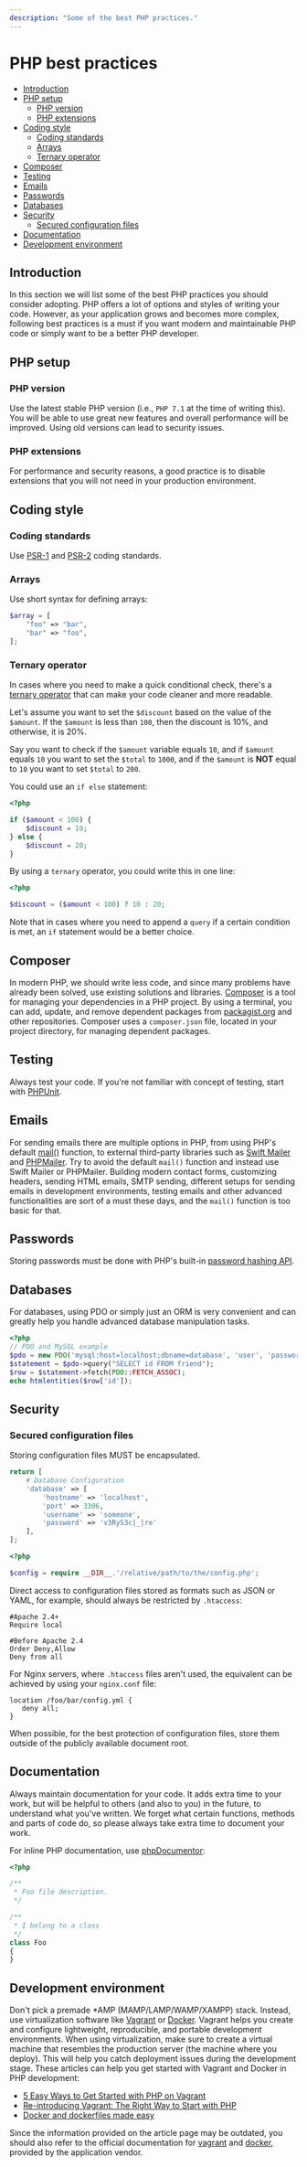 ```yaml
---
description: "Some of the best PHP practices."
---
```


# PHP best practices

* [Introduction](#introduction)
* [PHP setup](#php-setup)
    * [PHP version](#php-version)
    * [PHP extensions](#php-extensions)
* [Coding style](#coding-style)
    * [Coding standards](#coding-standards)
    * [Arrays](#arrays)
    * [Ternary operator](#ternary-operator)
* [Composer](#composer)
* [Testing](#testing)
* [Emails](#emails)
* [Passwords](#passwords)
* [Databases](#databases)
* [Security](#security)
    * [Secured configuration files](#secured-configuration-files)
* [Documentation](#documentation)
* [Development environment](#development-environment)

## Introduction

In this section we will list some of the best PHP practices you should consider
adopting. PHP offers a lot of options and styles of writing your code. However,
as your application grows and becomes more complex, following best practices is
a must if you want modern and maintainable PHP code or simply want to be a
better PHP developer.

## PHP setup

### PHP version

Use the latest stable PHP version (i.e., `PHP 7.1` at the time of writing
this). You will be able to use great new features and overall performance will
be improved. Using old versions can lead to security issues.

### PHP extensions

For performance and security reasons, a good practice is to disable extensions
that you will not need in your production environment.

## Coding style

### Coding standards

Use [PSR-1][psr-1] and [PSR-2][psr-2] coding standards.

### Arrays

Use short syntax for defining arrays:

```php
$array = [
    "foo" => "bar",
    "bar" => "foo",
];
```

### Ternary operator

In cases where you need to make a quick conditional check, there's a
[ternary operator](http://php.net/manual/en/language.operators.comparison.php#language.operators.comparison.ternary)
that can make your code cleaner and more readable.

Let's assume you want to set the `$discount` based on the value of the
`$amount`. If the `$amount` is less than `100`, then the discount is 10%, and
otherwise, it is 20%.

Say you want to check if the `$amount` variable equals `10`, and if `$amount`
equals `10` you want to set the `$total` to `1000`, and if the `$amount` is
**NOT** equal to `10` you want to set `$total` to `200`.

You could use an `if else` statement:

```php
<?php

if ($amount < 100) {
    $discount = 10;
} else {
    $discount = 20;
}
```

By using a `ternary` operator, you could write this in one line:

```php
<?php

$discount = ($amount < 100) ? 10 : 20;
```

Note that in cases where you need to append a `query` if a certain condition is
met, an `if` statement would be a better choice.

## Composer

In modern PHP, we should write less code, and since many problems have already
been solved, use existing solutions and libraries. [Composer][composer] is a
tool for managing your dependencies in a PHP project. By using a terminal, you
can add, update, and remove dependent packages from [packagist.org][packagist]
and other repositories. Composer uses a `composer.json` file, located in your
project directory, for managing dependent packages.

## Testing

Always test your code. If you're not familiar with concept of testing, start
with [PHPUnit][phpunit].

## Emails

For sending emails there are multiple options in PHP, from using PHP's default
[mail()][mail] function, to external third-party libraries such as
[Swift Mailer](http://swiftmailer.org/) and [PHPMailer][php-mailer]. Try to avoid
the default `mail()` function and instead use Swift Mailer or PHPMailer. Building
modern contact forms, customizing headers, sending HTML emails, SMTP sending,
different setups for sending emails in development environments, testing emails
and other advanced functionalities are sort of a must these days, and the
`mail()` function is too basic for that.

## Passwords

Storing passwords must be done with PHP's built-in
[password hashing API][password-hashing].

## Databases

For databases, using PDO or simply just an ORM is very convenient and can
greatly help you handle advanced database manipulation tasks.

```php
<?php
// PDO and MySQL example
$pdo = new PDO('mysql:host=localhost;dbname=database', 'user', 'password');
$statement = $pdo->query("SELECT id FROM friend");
$row = $statement->fetch(PDO::FETCH_ASSOC);
echo htmlentities($row['id']);
```

## Security

### Secured configuration files

Storing configuration files MUST be encapsulated.

```php
return [
    # Database Configuration
    'database' => [
        'hostname' => 'localhost',
        'port' => 3306,
        'username' => 'someone',
        'password' => 'v3RyS3c|_|re'
    ],
];
```

```php
<?php

$config = require __DIR__.'/relative/path/to/the/config.php';
```

Direct access to configuration files stored as formats such as JSON or YAML,
for example, should always be restricted by `.htaccess`:

```apacheconf
#Apache 2.4+
Require local

#Before Apache 2.4
Order Deny,Allow
Deny from all
```

For Nginx servers, where `.htaccess` files aren't used, the equivalent can be
achieved by using your `nginx.conf` file:

```nginx
location /foo/bar/config.yml {
   deny all;
}
```

When possible, for the best protection of configuration files, store them
outside of the publicly available document root.

## Documentation

Always maintain documentation for your code. It adds extra time to your work,
but will be helpful to others (and also to you) in the future, to understand
what you've written. We forget what certain functions, methods and parts of
code do, so please always take extra time to document your work.

For inline PHP documentation, use [phpDocumentor][phpdocumentor]:

```php
<?php

/**
 * Foo file description.
 */

/**
 * I belong to a class
 */
class Foo
{
}
```

## Development environment

Don't pick a premade \*AMP (MAMP/LAMP/WAMP/XAMPP) stack. Instead, use
virtualization software like [Vagrant][vagrant] or [Docker][docker]. Vagrant
helps you create and configure lightweight, reproducible, and portable
development environments. When using virtualization, make sure to create a
virtual machine that resembles the production server (the machine where you
deploy). This will help you catch deployment issues during the development
stage. These articles can help you get started with Vagrant and Docker in PHP
development:

- [5 Easy Ways to Get Started with PHP on Vagrant](http://www.sitepoint.com/5-easy-ways-getting-started-php-vagrant/)
- [Re-introducing Vagrant: The Right Way to Start with PHP](http://www.sitepoint.com/re-introducing-vagrant-right-way-start-php/)
- [Docker and dockerfiles made easy](http://www.sitepoint.com/docker-and-dockerfiles-made-easy/)

Since the information provided on the article page may be outdated, you should
also refer to the official documentation for [vagrant] and [docker], provided
by the application vendor.

[psr-1]: http://www.php-fig.org/psr/psr-1/
[psr-2]: http://www.php-fig.org/psr/psr-2/
[composer]: https://getcomposer.org
[packagist]: https://packagist.org
[phpunit]: http://phpunit.de
[mail]: http://php.net/manual/function.mail
[php-mailer]: https://github.com/PHPMailer/PHPMailer
[password-hashing]: http://php.net/manual/en/book.password.php
[phpdocumentor]: http://www.phpdoc.org/
[vagrant]: https://www.vagrantup.com/
[docker]:https://www.docker.com/
